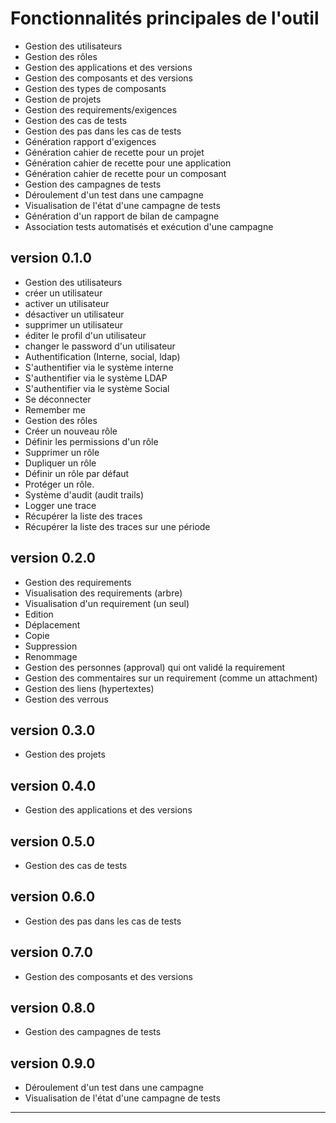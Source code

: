 # Fonctionnalités principales de l'outil

* Gestion des utilisateurs
* Gestion des rôles
* Gestion des applications et des versions
* Gestion des composants et des versions
* Gestion des types de composants
* Gestion de projets
* Gestion des requirements/exigences
* Gestion des cas de tests
* Gestion des pas dans les cas de tests
* Génération rapport d'exigences
* Génération cahier de recette pour un projet
* Génération cahier de recette pour une application
* Génération cahier de recette pour un composant
* Gestion des campagnes de tests
* Déroulement d'un test dans une campagne
* Visualisation de l'état d'une campagne de tests
* Génération d'un rapport de bilan de campagne
* Association tests automatisés et exécution d'une campagne



version 0.1.0
---------------

* Gestion des utilisateurs
 * créer un utilisateur
 * activer un utilisateur
 * désactiver un utilisateur
 * supprimer un utilisateur
 * éditer le profil d'un utilisateur
 * changer le password d'un utilisateur
* Authentification (Interne, social, ldap)
 * S'authentifier via le système interne
 * S'authentifier via le système LDAP
 * S'authentifier via le système Social
 * Se déconnecter
 * Remember me
* Gestion des rôles
 * Créer un nouveau rôle
 * Définir les permissions d'un rôle
 * Supprimer un rôle
 * Dupliquer un rôle
 * Définir un rôle par défaut
 * Protéger un rôle. 
* Système d'audit (audit trails)
 * Logger une trace
 * Récupérer la liste des traces
 * Récupérer la liste des traces sur une période

version 0.2.0
------------------

* Gestion des requirements
 * Visualisation des requirements (arbre)
  * Visualisation d'un requirement (un seul)
  * Edition
  * Déplacement
  * Copie 
  * Suppression
  * Renommage
 * Gestion des personnes (approval) qui ont validé la requirement
 * Gestion des commentaires sur un requirement (comme un attachment)
 * Gestion des liens (hypertextes)
 * Gestion des verrous

version 0.3.0
------------------

* Gestion des projets


version 0.4.0
------------------

* Gestion des applications et des versions


version 0.5.0
------------------

* Gestion des cas de tests

version 0.6.0
------------------

* Gestion des pas dans les cas de tests

version 0.7.0
------------------

* Gestion des composants et des versions

version 0.8.0
------------------

* Gestion des campagnes de tests

version 0.9.0
------------------

* Déroulement d'un test dans une campagne
* Visualisation de l'état d'une campagne de tests

------------------------------------
